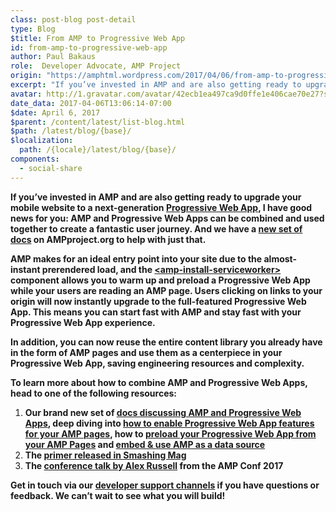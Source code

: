 ```yaml
---
class: post-blog post-detail
type: Blog
$title: From AMP to Progressive Web App
id: from-amp-to-progressive-web-app
author: Paul Bakaus
role:  Developer Advocate, AMP Project
origin: "https://amphtml.wordpress.com/2017/04/06/from-amp-to-progressive-web-app/amp/"
excerpt: "If you’ve invested in AMP and are also getting ready to upgrade your mobile website to a next-generation Progressive Web App, I have good news for you: AMP and Progressive Web Apps can be combined and used together to create a fantastic user journey. And we have a new set of docs on AMPproject.org to help [&#8230;]"
avatar: http://1.gravatar.com/avatar/42ecb1ea497ca9d0ffe1e406cae70e27?s=96&d=identicon&r=G
date_data: 2017-04-06T13:06:14-07:00
$date: April 6, 2017
$parent: /content/latest/list-blog.html
$path: /latest/blog/{base}/
$localization:
  path: /{locale}/latest/blog/{base}/
components:
  - social-share
---
```


<div class="amp-wp-article-content">
<p><strong><div class="wp-image   wp-image-1240 alignright"><amp-img layout='responsive' width="442" height="794" src="https://amphtml.files.wordpress.com/2017/04/pwa_amp1.png?w=282&#038;h=507" srcset="https://amphtml.files.wordpress.com/2017/04/pwa_amp1.png?w=282&amp;h=507 282w, https://amphtml.files.wordpress.com/2017/04/pwa_amp1.png?w=84&amp;h=150 84w, https://amphtml.files.wordpress.com/2017/04/pwa_amp1.png?w=167&amp;h=300 167w, https://amphtml.files.wordpress.com/2017/04/pwa_amp1.png 442w" sizes="(max-width: 282px) 100vw, 282px"></amp-img>If you’ve invested in AMP and are also getting ready to upgrade your mobile website to a next-generation </strong><a href="https://developers.google.com/web/progressive-web-apps/"><strong>Progressive Web App</strong></a><strong>, I have good news for you: AMP and Progressive Web Apps can be combined and used together to create a fantastic user journey. And we have a </strong><a href="https://www.ampproject.org/docs/guides/author-develop/pwa-amp"><strong>new set of docs</strong></a><strong> on AMPproject.org to help with just that.</strong></p>
<p><strong>AMP makes for an ideal entry point into your site due to the almost-instant prerendered load, and the </strong><a href="https://www.ampproject.org/docs/reference/components/dynamic/amp-install-serviceworker"><strong>&lt;amp-install-serviceworker&gt;</strong></a><strong> component allows you to warm up and preload a Progressive Web App while your users are reading an AMP page. Users clicking on links to your origin will now instantly upgrade to the full-featured Progressive Web App. This means you can start fast with AMP and stay fast with your Progressive Web App experience.</strong></p>
<p><strong>In addition, you can now reuse the entire content library you already have in the form of AMP pages and use them as a centerpiece in your Progressive Web App, saving engineering resources and complexity.</strong></p>
<p><strong>To learn more about how to combine AMP and Progressive Web Apps, head to one of the following resources:</strong></p>
<ol>
<li ><strong>Our brand new set of </strong><a href="https://www.ampproject.org/docs/guides/author-develop/pwa-amp"><strong>docs discussing AMP and Progressive Web Apps</strong></a><strong>, deep diving into </strong><a href="https://www.ampproject.org/docs/guides/pwa-amp/amp-as-pwa"><strong>how to enable Progressive Web App features for your AMP pages</strong></a><strong>, how to </strong><a href="https://www.ampproject.org/docs/guides/pwa-amp/amp-to-pwa"><strong>preload your Progressive Web App from your AMP Pages</strong></a><strong> and </strong><a href="https://www.ampproject.org/docs/guides/pwa-amp/amp-in-pwa"><strong>embed &amp; use AMP as a data source</strong></a></li>
<li ><strong>The </strong><a href="https://www.smashingmagazine.com/2016/12/progressive-web-amps/"><strong>primer released in Smashing Mag</strong></a></li>
<li ><strong>The </strong><a href="https://www.youtube.com/watch?v=tnR83mWP9M0"><strong>conference talk by Alex Russell</strong></a><strong> from the AMP Conf 2017</strong></li>
</ol>
<p><strong>Get in touch via our </strong><a href="https://www.ampproject.org/support/developer/"><strong>developer support channels</strong></a><strong> if you have questions or feedback. We can’t wait to see what you will build!</strong></p>
<p></p><br />  
</div>

